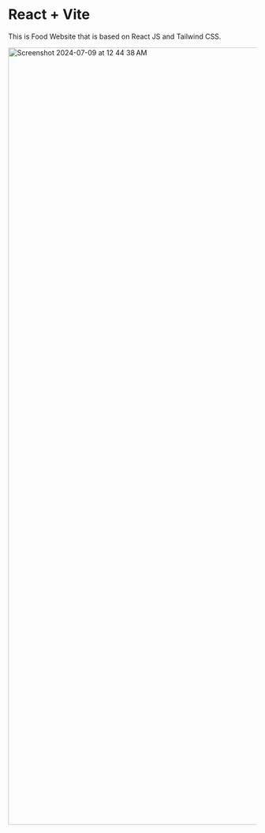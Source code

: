 # React + Vite
This is Food Website that is based on React JS and Tailwind CSS. 

<img width="1575" alt="Screenshot 2024-07-09 at 12 44 38 AM" src="https://github.com/Souravjha69/Landing-Pages-Websites/assets/163469201/719fc354-5b48-46e4-9e58-6d7aa9f784d8">



